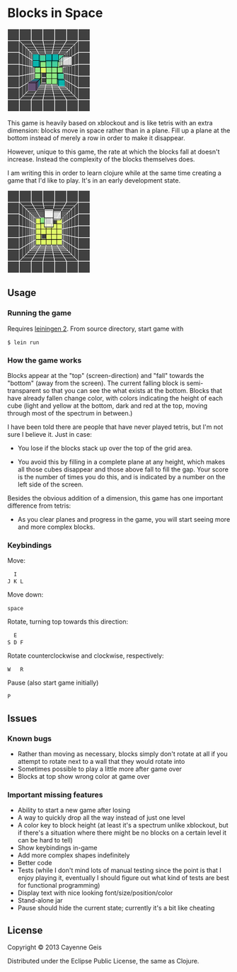 # Blocks in Space

![screenshot illustrating height coloring](doc/colored-heights.png)

This game is heavily based on xblockout and is like tetris with an extra
dimension: blocks move in space rather than in a plane.  Fill up a plane at
the bottom instead of merely a row in order to make it disappear.

However, unique to this game, the rate at which the blocks fall at doesn't
increase.  Instead the complexity of the blocks themselves does.

I am writing this in order to learn clojure while at the same time creating a
game that I'd like to play.  It's in an early development state.

![screenshot illustrating non-flat block](doc/3d-block.png)

## Usage

### Running the game

Requires [leiningen 2](http://leiningen.org/#install).  From source directory, start game with

    $ lein run

### How the game works

Blocks appear at the "top" (screen-direction) and "fall" towards the "bottom"
(away from the screen).  The current falling block is semi-transparent so that
you can see the what exists at the bottom.  Blocks that have already fallen
change color, with colors indicating the height of each cube (light and yellow
at the bottom, dark and red at the top, moving through most of the spectrum in
between.)

I have been told there are people that have never played tetris, but I'm not
sure I believe it.  Just in case:

* You lose if the blocks stack up over the top of the grid area.

* You avoid this by filling in a complete plane at any height, which makes all
  those cubes disappear and those above fall to fill the gap.  Your score is
  the number of times you do this, and is indicated by a number on the left
  side of the screen.

Besides the obvious addition of a dimension, this game has one important
difference from tetris:

* As you clear planes and progress in the game, you will start seeing more and
  more complex blocks.

### Keybindings

Move:

      I
    J K L

Move down:

    space

Rotate, turning top towards this direction:

      E
    S D F

Rotate counterclockwise and clockwise, respectively:

    W   R

Pause (also start game initially)

    P

## Issues

### Known bugs

* Rather than moving as necessary, blocks simply don't rotate at all if you
  attempt to rotate next to a wall that they would rotate into
* Sometimes possible to play a little more after game over
* Blocks at top show wrong color at game over

### Important missing features

* Ability to start a new game after losing
* A way to quickly drop all the way instead of just one level
* A color key to block height (at least it's a spectrum unlike xblockout, but
  if there's a situation where there might be no blocks on a certain level it
  can be hard to tell)
* Show keybindings in-game
* Add more complex shapes indefinitely
* Better code
* Tests (while I don't mind lots of manual testing since the point is that I
  enjoy playing it, eventually I should figure out what kind of tests are best
  for functional programming)
* Display text with nice looking font/size/position/color
* Stand-alone jar
* Pause should hide the current state; currently it's a bit like cheating

## License

Copyright © 2013 Cayenne Geis

Distributed under the Eclipse Public License, the same as Clojure.
